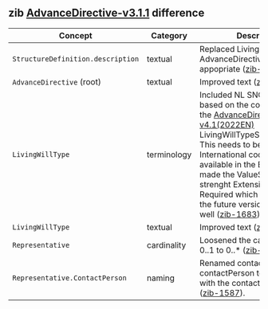 ## zib [AdvanceDirective-v3.1.1](https://zibs.nl/wiki/AdvanceDirective-v3.1.1(2020EN)) difference

| Concept         | Category          | Description                             | 
|-----------------|-------------------|-----------------------------------------|
| `StructureDefinition.description` | textual | Replaced LivingWill with AdvanceDirective where appopriate  ([zib-1597](https://bits.nictiz.nl/browse/ZIB-1597)). |
| `AdvanceDirective` (root) | textual | Improved text ([zib-1587](https://bits.nictiz.nl/browse/ZIB-1587)). | 
| `LivingWillType`  | terminology | Included NL SNOMED codes based on the codes found in the [AdvanceDirective-v4.1(2022EN)](https://zibs.nl/wiki/AdvanceDirective-v4.1(2022EN)) LivingWillTypeSnomedCodelist. This needs to become International codes or codes available in the BE edition. Also made the ValueSet binding strenght Extensible instead of Required which is inline with the future version of the zib as well ([zib-1683](https://bits.nictiz.nl/browse/ZIB-1683))).  |
| `LivingWillType`  | textual | Improved text ([zib-1587](https://bits.nictiz.nl/browse/ZIB-1587)). | 
| `Representative`  | cardinality | Loosened the cardinality from 0..1 to 0..*  ([zib-1557](https://bits.nictiz.nl/browse/ZIB-1557)). |
| `Representative.ContactPerson` | naming | Renamed contact to contactPerson to be consistent with the contactPerson zib  ([zib-1587](https://bits.nictiz.nl/browse/ZIB-1587)). |
